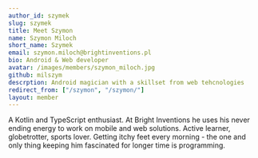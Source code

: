 ```yaml
---
author_id: szymek
slug: szymek
title: Meet Szymon
name: Szymon Miloch
short_name: Szymek
email: szymon.miloch@brightinventions.pl
bio: Android & Web developer 
avatar: /images/members/szymon_miloch.jpg
github: milszym
descrption: Android magician with a skillset from web tehcnologies
redirect_from: ["/szymon", "/szymon/"]
layout: member
---
```


A Kotlin and TypeScript enthusiast. At Bright Inventions he uses his never ending energy to work on mobile and web solutions. Active learner, globetrotter, sports lover. Getting itchy feet every morning - the one and only thing keeping him fascinated for longer time is programming.
